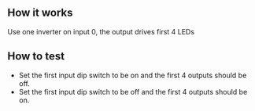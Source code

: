<!---

This file is used to generate your project datasheet. Please fill in the information below and delete any unused
sections.

You can also include images in this folder and reference them in the markdown. Each image must be less than
512 kb in size, and the combined size of all images must be less than 1 MB.
-->

## How it works

Use one inverter on input 0, the output drives first 4 LEDs

## How to test

* Set the first input dip switch to be on and the first 4 outputs should be off.
* Set the first input dip switch to be off and the first 4 outputs should be on.
